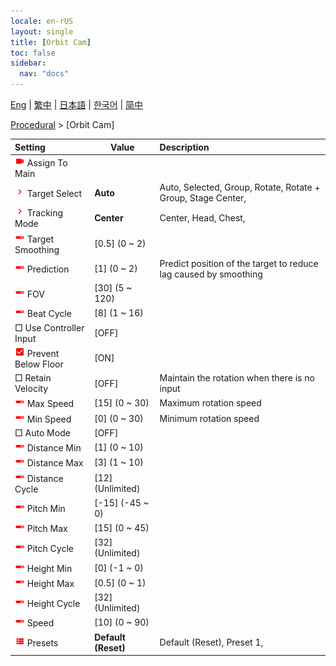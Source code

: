 ```yaml
---
locale: en-rUS
layout: single
title: [Orbit Cam]
toc: false
sidebar:
  nav: "docs"
---
```

[Eng](/dancexr/menu/2025.4/motion/orbit_cam) | [繁中](/tw/dancexr/menu/2025.4/motion/orbit_cam) | [日本語](/jp/dancexr/menu/2025.4/motion/orbit_cam) | [한국어](/kr/dancexr/menu/2025.4/motion/orbit_cam) | [简中](/zh/dancexr/menu/2025.4/motion/orbit_cam)

[Procedural](../menu#Procedural) > [Orbit Cam]



| Setting | Value | Description |
| :--- | --- | :--- |
| <img src="/images/icon/ic_videocam.png" alt="videocam icon"/> Assign To Main|| 
| <img src="/images/icon/ic_chevron.png" alt="chevron icon"/> Target Select| **Auto** | Auto, Selected, Group, Rotate, Rotate + Group, Stage Center,  |
| <img src="/images/icon/ic_chevron.png" alt="chevron icon"/> Tracking Mode| **Center** | Center, Head, Chest,  |
| <img src="/images/icon/ic_slider.png" alt="slider icon"/> Target Smoothing| [0.5] (0 ~ 2) | 
| <img src="/images/icon/ic_slider.png" alt="slider icon"/> Prediction| [1] (0 ~ 2) | Predict position of the target to reduce lag caused by smoothing
| <img src="/images/icon/ic_slider.png" alt="slider icon"/> FOV| [30] (5 ~ 120) | 
| <img src="/images/icon/ic_slider.png" alt="slider icon"/> Beat Cycle| [8] (1 ~ 16) | 
|  □ Use Controller Input| [OFF] | 
| <img src="/images/icon/ic_check_on.png" alt="check on icon"/> Prevent Below Floor| [ON] | 
|  □ Retain Velocity| [OFF] | Maintain the rotation when there is no input
| <img src="/images/icon/ic_slider.png" alt="slider icon"/> Max Speed| [15] (0 ~ 30) | Maximum rotation speed
| <img src="/images/icon/ic_slider.png" alt="slider icon"/> Min Speed| [0] (0 ~ 30) | Minimum rotation speed
|  □ Auto Mode| [OFF] | 
| <img src="/images/icon/ic_slider.png" alt="slider icon"/> Distance Min| [1] (0 ~ 10) | 
| <img src="/images/icon/ic_slider.png" alt="slider icon"/> Distance Max| [3] (1 ~ 10) | 
| <img src="/images/icon/ic_slider.png" alt="slider icon"/> Distance Cycle| [12] (Unlimited) | 
| <img src="/images/icon/ic_slider.png" alt="slider icon"/> Pitch Min| [-15] (-45 ~ 0) | 
| <img src="/images/icon/ic_slider.png" alt="slider icon"/> Pitch Max| [15] (0 ~ 45) | 
| <img src="/images/icon/ic_slider.png" alt="slider icon"/> Pitch Cycle| [32] (Unlimited) | 
| <img src="/images/icon/ic_slider.png" alt="slider icon"/> Height Min| [0] (-1 ~ 0) | 
| <img src="/images/icon/ic_slider.png" alt="slider icon"/> Height Max| [0.5] (0 ~ 1) | 
| <img src="/images/icon/ic_slider.png" alt="slider icon"/> Height Cycle| [32] (Unlimited) | 
| <img src="/images/icon/ic_slider.png" alt="slider icon"/> Speed| [10] (0 ~ 90) | 
| <img src="/images/icon/ic_list.png" alt="list icon"/> Presets| **Default (Reset)** | Default (Reset), Preset 1,  |
